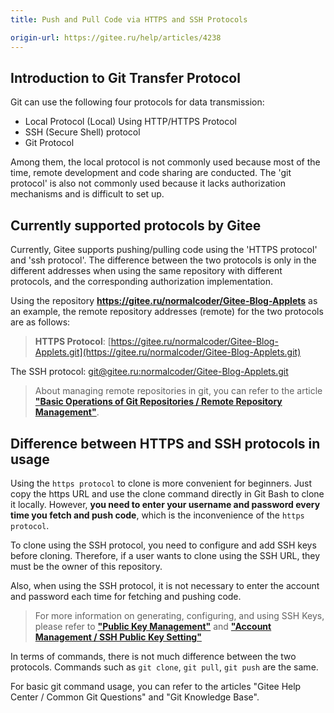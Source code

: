 ```yaml
---
title: Push and Pull Code via HTTPS and SSH Protocols

origin-url: https://gitee.ru/help/articles/4238
---
```



## Introduction to Git Transfer Protocol

Git can use the following four protocols for data transmission:

- Local Protocol (Local)
Using HTTP/HTTPS Protocol
- SSH (Secure Shell) protocol
- Git Protocol

Among them, the local protocol is not commonly used because most of the time, remote development and code sharing are conducted. The 'git protocol' is also not commonly used because it lacks authorization mechanisms and is difficult to set up.

## Currently supported protocols by Gitee

Currently, Gitee supports pushing/pulling code using the 'HTTPS protocol' and 'ssh protocol'. The difference between the two protocols is only in the different addresses when using the same repository with different protocols, and the corresponding authorization implementation.

Using the repository **<https://gitee.ru/normalcoder/Gitee-Blog-Applets>** as an example, the remote repository addresses (remote) for the two protocols are as follows:

> **HTTPS Protocol**: [https://gitee.ru/normalcoder/Gitee-Blog-Applets.git](https://gitee.ru/normalcoder/Gitee-Blog-Applets.git)
>
The SSH protocol: [git@gitee.ru:normalcoder/Gitee-Blog-Applets.git](git@gitee.ru:normalcoder/Gitee-Blog-Applets.git)

> About managing remote repositories in git, you can refer to the article **["Basic Operations of Git Repositories / Remote Repository Management"](/help/articles/4114#article-header1)**.

## Difference between HTTPS and SSH protocols in usage

Using the `https protocol` to clone is more convenient for beginners. Just copy the https URL and use the clone command directly in Git Bash to clone it locally. However, **you need to enter your username and password every time you fetch and push code**, which is the inconvenience of the `https protocol`.

To clone using the SSH protocol, you need to configure and add SSH keys before cloning. Therefore, if a user wants to clone using the SSH URL, they must be the owner of this repository.

Also, when using the SSH protocol, it is not necessary to enter the account and password each time for fetching and pushing code.

> For more information on generating, configuring, and using SSH Keys, please refer to **["Public Key Management"](/help/categories/38)** and **["Account Management / SSH Public Key Setting"](/help/articles/4191)**

In terms of commands, there is not much difference between the two protocols. Commands such as `git clone`, `git pull`, `git push` are the same.

For basic git command usage, you can refer to the articles "Gitee Help Center / Common Git Questions" and "Git Knowledge Base".